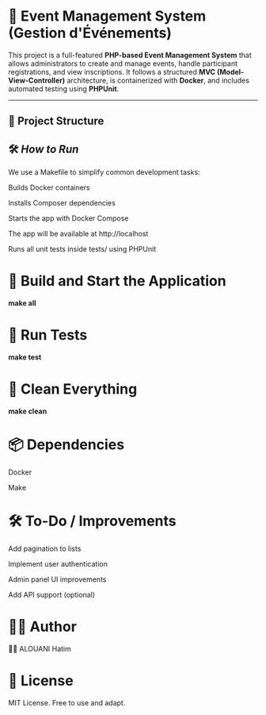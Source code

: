 # 🎉 **Event Management System (Gestion d'Événements)**

This project is a full-featured **PHP-based Event Management System** that allows administrators to create and manage events, handle participant registrations, and view inscriptions. It follows a structured **MVC (Model-View-Controller)** architecture, is containerized with **Docker**, and includes automated testing using **PHPUnit**.

---

## 📁 **Project Structure**

## 🛠️ ***How to Run***

We use a Makefile to simplify common development tasks:

Builds Docker containers

Installs Composer dependencies

Starts the app with Docker Compose

The app will be available at http://localhost

Runs all unit tests inside tests/ using PHPUnit


# 🔧 **Build and Start the Application**

**make all**

# 🧪 **Run Tests**

**make test**

# 🧹 **Clean Everything**

**make clean**

# 📦 **Dependencies**

Docker

Make

# 🛠️ **To-Do / Improvements**
Add pagination to lists

Implement user authentication

Admin panel UI improvements

Add API support (optional)

# 🧑‍💻 **Author**
👨‍💻 ALOUANI Hatim

# 📃 **License**
MIT License. Free to use and adapt.
